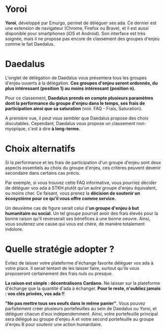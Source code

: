 # Yoroi

**Yoroi**, développé par Emurgo, permet de déléguer ses ada. Ce dernier est une extension de navigateur (Chrome, Firefox ou Brave), et il est aussi disponible pour smartphones (iOS et Android). Son interface est très soignée, mais il ne propose pas encore de classement des groupes d'enjeu comme le fait Daedalus.

# Daedalus

L'onglet de délégation de Daedalus vous présentera tous les groupes d'enjeu ouverts à la délégation. **Ces groupes d'enjeu seront ordonnés, du plus intéressant (position 1) au moins intéressant (position n).**

Pour ce classement, **Daedalus prends en compte plusieurs paramètres dont la performance du groupe d'enjeu dans le temps, ses frais de participation ainsi que sa saturation** (voir. FAQ - Frais, Saturation).

A première vue, il peut vous sembler que Daedalus propose des choix discutables. Cependant, Daedalus vous propose un classement non-myopique, c'est à dire **à long-terme.**

# Choix alternatifs

Si la performance et les frais de participation d'un groupe d'enjeu sont deux aspects essentiels au choix du groupe d'enjeu, ces critères peuvent devenir secondaire dans certains cas précis.

Par exemple, si vous trouvez cette FAQ informative, vous pourriez décider de déléguer vos ada à STKH plutôt qu'un autre groupe d'enjeu équivalent, ou moins cher. Ce faisant, vous prenez la **décision de soutenir un écosystème pour ce qu'il vous offre comme service.**

Un deuxième cas de figure serait celui d'**un groupe d'enjeu à but humanitaire ou social.** Un tel groupe pourrait avoir des frais élevés pour la bonne raison qu'il reverserait ses bénéfices à une bonne oeuvre. Ainsi, vous soutenez une cause qui vous est chère, de manière totalement indolore.

# Quelle stratégie adopter ?

Evitez de laisser votre plateforme d'échange favorite déléguer vos ada à votre place. Il serait tentant de les laisser faire, surtout qu'ils vous proposeront certainement des frais nuls ou presque.

**La raison est simple : décentralisons Cardano.** Ne laisser sur la plateforme d'échange que la quantité d'ada à échanger. **Pour le reste, n'oubliez jamais : vos clés privées, vos ada !!**

**"Ne pas mettre tous ses oeufs dans le même panier"**. Vous pouvez parfaitement créer plusieurs portefeuilles au sein de Daedalus ou Yoroi, et déléguer chacun d'eux indépendemment. Ainsi, votre portefeuille principal sera délégué au groupe d'enjeu A et votre second portefeuille au groupe d'enjeu B pour soutenir une action humanitaire.

